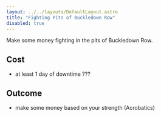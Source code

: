 ```yaml
---
layout: ../../layouts/DefaultLayout.astro
title: "Fighting Pits of Buckledown Row"
disabled: true
---
```

Make some money fighting in the pits of Buckledown Row.

## Cost
- at least 1 day of downtime ???

## Outcome
- make some money based on your strength (Acrobatics)